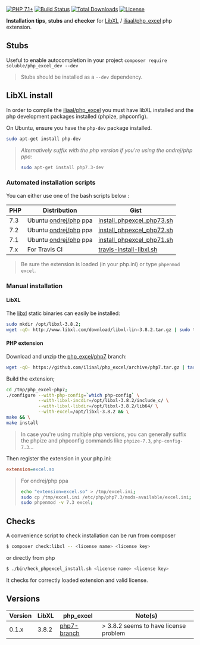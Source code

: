 [![PHP 7.1+](https://img.shields.io/badge/php-7.1+-ff69b4.svg)](https://packagist.org/packages/belgattitude/php_excel_dev)
[![Build Status](https://travis-ci.org/belgattitude/php_excel_dev.svg?branch=master)](https://travis-ci.org/belgattitude/php_excel_dev)
[![Total Downloads](https://poser.pugx.org/soluble/php_excel_dev/downloads.png)](https://packagist.org/packages/soluble/php_excel_dev)
[![License](https://poser.pugx.org/soluble/php_excel_dev/license.png)](https://github.com/belgattitude/php_excel_dev)

**Installation tips**, **stubs** and **checker** for [LibXL](http://www.libxl.com) / [iliaal/php_excel](https://github.com/iliaal/php_excel) php extension.   

## Stubs

Useful to enable autocompletion in your project `composer require soluble/php_excel_dev --dev`

> Stubs should be installed as a `--dev` dependency.

## LibXL install 

In order to compile the [iliaal/php_excel](https://github.com/iliaal/php_excel) you must have libXL 
installed and the php development packages installed (phpize, phpconfig).

On Ubuntu, ensure you have the `php-dev` package installed.

```sh
sudo apt-get install php-dev
```

> 
> *Alternatively suffix with the php version if you're using the ondrej/php ppa:*
>
> ```sh
> sudo apt-get install php7.3-dev
> ```
>

### Automated installation scripts

You can either use one of the bash scripts below :

| PHP  | Distribution    | Gist                                                                                                |
| ---- | --------------- |--------------------------------------------------------------------------------------------------- |
| 7.3  | Ubuntu [ondrej/php](https://launchpad.net/~ondrej/+archive/ubuntu/php) ppa  | [install_phpexcel_php73.sh](https://gist.github.com/belgattitude/7af75780e13530fd2895607079499318)  |
| 7.2  | Ubuntu [ondrej/php](https://launchpad.net/~ondrej/+archive/ubuntu/php) ppa  | [install_phpexcel_php72.sh](https://gist.github.com/belgattitude/69d3245227d4cc284996e3f0a1bc0033)  |
| 7.1  | Ubuntu [ondrej/php](https://launchpad.net/~ondrej/+archive/ubuntu/php) ppa  | [install_phpexcel_php71.sh](https://gist.github.com/belgattitude/999aee8eb6bd73fd0a7367ad896c76c3)  |
| 7.x  | For Travis CI | [travis-install-libxl.sh](.travis/travis-install-libxl.sh) |


> Be sure the extension is loaded (in your php.ini) or type `phpenmod excel`.

### Manual installation 
 
#### LibXL

The [libxl](http://www.libxl.com) static binaries can easily be installed:

```sh
sudo mkdir /opt/libxl-3.8.2;
wget -qO- http://www.libxl.com/download/libxl-lin-3.8.2.tar.gz | sudo tar zxvf - --strip 1 --directory /opt/libxl-3.8.2
```

#### PHP extension

Download and unzip the [php_excel/php7](https://github.com/iliaal/php_excel/tree/php7) branch:

```sh
wget -qO- https://github.com/iliaal/php_excel/archive/php7.tar.gz | tar zxvf - --directory /tmp
``` 

Build the extension;

```sh
cd /tmp/php_excel-php7; 
./configure --with-php-config=`which php-config` \
            --with-libxl-incdir=/opt/libxl-3.8.2/include_c/ \
            --with-libxl-libdir=/opt/libxl-3.8.2/lib64/ \
            --with-excel=/opt/libxl-3.8.2 && \
make && \
make install
```

> In case you're using multiple php versions, you can generally suffix 
> the phpize and phpconfig commands like `phpize-7.3`, `php-config-7.3`...

Then register the extension in your php.ini:

```ini
extension=excel.so
```

> For ondrej/php ppa 
>
> ```sh
> echo "extension=excel.so" > /tmp/excel.ini;
> sudo cp /tmp/excel.ini /etc/php/php7.3/mods-available/excel.ini; 
> sudo phpenmod -v 7.3 excel;
>```
>

## Checks

A convenience script to check installation can be run from composer

```bash
$ composer check:libxl -- <license name> <license key>
```

or directly from php
 
```bash
$ ./bin/heck_phpexcel_install.sh <license name> <license key> 
```

It checks for correctly loaded extension and valid license. 

## Versions

| Version  | LibXL   | php_excel                                                      | Note(s)                                  |
| -------- | ------- | -------------------------------------------------------------- | ---------------------------------------- |
| 0.1.x    | 3.8.2   | [php7-branch](https://github.com/iliaal/php_excel/tree/php7)   | &gt; 3.8.2 seems to have license problem |
